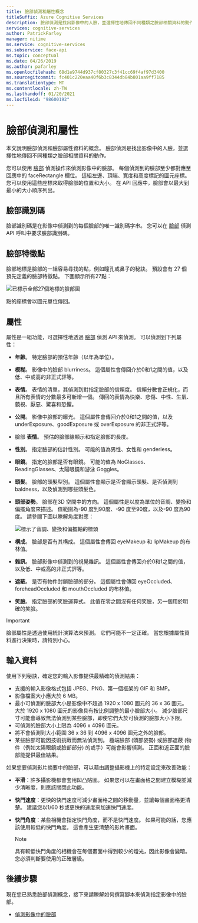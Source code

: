 ```yaml
---
title: 臉部偵測和屬性概念
titleSuffix: Azure Cognitive Services
description: 臉部偵測是找出影像中的人臉，並選擇性地傳回不同種類之臉部相關資料的動作。
services: cognitive-services
author: PatrickFarley
manager: nitime
ms.service: cognitive-services
ms.subservice: face-api
ms.topic: conceptual
ms.date: 04/26/2019
ms.author: pafarley
ms.openlocfilehash: 68d1e9744d937cf80327c3f41cc69f4af97d3400
ms.sourcegitcommit: fc401c220eaa40f6b3c8344db84b801aa9ff7185
ms.translationtype: MT
ms.contentlocale: zh-TW
ms.lasthandoff: 01/20/2021
ms.locfileid: "98600192"
---
```

# <a name="face-detection-and-attributes"></a>臉部偵測和屬性

本文說明臉部偵測和臉部屬性資料的概念。 臉部偵測是找出影像中的人臉，並選擇性地傳回不同種類之臉部相關資料的動作。

您可以使用 [臉部](https://westus.dev.cognitive.microsoft.com/docs/services/563879b61984550e40cbbe8d/operations/563879b61984550f30395236) 偵測操作來偵測影像中的臉部。 每個偵測到的臉部至少都對應至回應中的 faceRectangle 欄位。 這組左邊、頂端、寬度和高度標記的圖元座標。 您可以使用這些座標來取得臉部的位置和大小。 在 API 回應中，臉部會以最大到最小的大小順序列出。

## <a name="face-id"></a>臉部識別碼

臉部識別碼是在影像中偵測到的每個臉部的唯一識別碼字串。 您可以在 [臉部](https://westus.dev.cognitive.microsoft.com/docs/services/563879b61984550e40cbbe8d/operations/563879b61984550f30395236) 偵測 API 呼叫中要求臉部識別碼。

## <a name="face-landmarks"></a>臉部特徵點

臉部地標是臉部的一組容易尋找的點，例如瞳孔或鼻子的秘訣。 預設會有 27 個預先定義的臉部特徵點。 下圖顯示所有27點：

![已標示全部27個地標的臉部圖](../Images/landmarks.1.jpg)

點的座標會以圖元單位傳回。

## <a name="attributes"></a>屬性

屬性是一組功能，可選擇性地透過 [臉部](https://westus.dev.cognitive.microsoft.com/docs/services/563879b61984550e40cbbe8d/operations/563879b61984550f30395236) 偵測 API 來偵測。 可以偵測到下列屬性：

* **年齡**。 特定臉部的預估年齡（以年為單位）。
* **模糊**。 影像中的臉部 blurriness。 這個屬性會傳回介於0和1之間的值，以及低、中或高的非正式評等。
* **表情**。 表情的清單，其偵測到對指定臉部的信賴度。 信賴分數會正規化，而且所有表情的分數最多可新增一個。 傳回的表情為快樂、悲傷、中性、生氣、藐視、厭惡、驚喜和恐懼。
* **公開**。 影像中臉部的曝光。 這個屬性會傳回介於0和1之間的值，以及 underExposure、goodExposure 或 overExposure 的非正式評等。
* 臉部 **表情**。 預估的臉部線顯示和指定臉部的長度。
* **性別**。 指定臉部的估計性別。 可能的值為男性、女性和 genderless。
* **眼鏡**。 指定的臉部是否有眼鏡。 可能的值為 NoGlasses、ReadingGlasses、太陽眼鏡和游泳 Goggles。
* **頭髮**。 臉部的頭髮型別。 這個屬性會顯示是否會顯示頭髮、是否偵測到 baldness，以及偵測到哪些頭髮色。
* **頭部姿勢**。 臉部在3D 空間中的方向。 這個屬性是以度為單位的音調、變換和偏擺角度來描述。 值範圍為-90 度到90度、-90 度至90度，以及-90 度為90度。 請參閱下圖以瞭解角度對應：

    ![標示了音調、變換和偏擺軸的標頭](../Images/headpose.1.jpg)
* **構成**。 臉部是否有其構成。 這個屬性會傳回 eyeMakeup 和 lipMakeup 的布林值。
* **雜訊**。 臉部影像中偵測到的視覺雜訊。 這個屬性會傳回介於0和1之間的值，以及低、中或高的非正式評等。
* **遮蔽**。 是否有物件封鎖臉部的部分。 這個屬性會傳回 eyeOccluded、foreheadOccluded 和 mouthOccluded 的布林值。
* **笑臉**。 指定臉部的笑臉運算式。 此值在零之間沒有任何笑臉，另一個用於明確的笑臉。

> [!IMPORTANT]
> 臉部屬性是透過使用統計演算法來預測。 它們可能不一定正確。 當您根據屬性資料進行決策時，請特別小心。

## <a name="input-data"></a>輸入資料

使用下列秘訣，確定您的輸入影像提供最精確的偵測結果：

* 支援的輸入影像格式包括 JPEG、PNG、第一個框架的 GIF 和 BMP。
* 影像檔案大小應大於 6 MB。
* 最小可偵測的臉部大小是影像中不超過 1920 x 1080 圖元的 36 x 36 圖元。 大於 1920 x 1080 圖元的影像具有按比例調整的最小臉部大小。 減少臉部尺寸可能會導致無法偵測到某些臉部，即使它們大於可偵測的臉部大小下限。
* 可偵測的臉部大小上限為 4096 x 4096 圖元。
* 將不會偵測到大小範圍 36 x 36 到 4096 x 4096 圖元之外的臉部。
* 某些臉部可能因技術挑戰而無法偵測到。 極端臉部 (頭部姿勢) 或臉部遮蔽 (物件（例如太陽眼鏡或臉部部分) 的或手）可能會影響偵測。 正面和近正面的臉部能提供最佳結果。

如果您要偵測影片摘要中的臉部，可以藉由調整攝影機上的特定設定來改善效能：

* **平滑**：許多攝影機都會套用凹凸貼圖。 如果您可以在畫面格之間建立模糊並減少清晰度，則應該關閉此功能。
* **快門速度**：更快的快門速度可減少畫面格之間的移動量，並讓每個畫面格更清楚。 建議您以1/60 秒或更快的速度來加速快門速度。
* **快門角度**：某些相機會指定快門角度，而不是快門速度。 如果可能的話，您應該使用較低的快門角度。 這會產生更清楚的影片畫面。

    >[!NOTE]
    > 具有較低快門角度的相機會在每個畫面中得到較少的燈光，因此影像會變暗。 您必須判斷要使用的正確層級。

## <a name="next-steps"></a>後續步驟

現在您已熟悉臉部偵測概念，接下來請瞭解如何撰寫腳本來偵測指定影像中的臉部。

* [偵測影像中的臉部](../Face-API-How-to-Topics/HowtoDetectFacesinImage.md)
